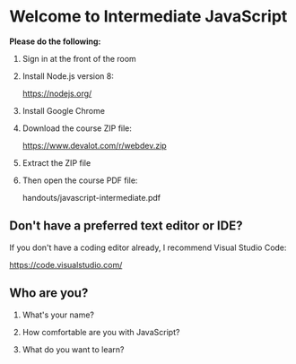 Welcome to Intermediate JavaScript
==================================

**Please do the following:**

  1. Sign in at the front of the room

  2. Install Node.js version 8:

     https://nodejs.org/

  3. Install Google Chrome

  4. Download the course ZIP file:

     https://www.devalot.com/r/webdev.zip

  5. Extract the ZIP file

  6. Then open the course PDF file:

     handouts/javascript-intermediate.pdf


Don't have a preferred text editor or IDE?
------------------------------------------

If you don't have a coding editor already,
I recommend Visual Studio Code:

  https://code.visualstudio.com/

Who are you?
------------

  1. What's your name?

  2. How comfortable are you with JavaScript?

  3. What do you want to learn?
